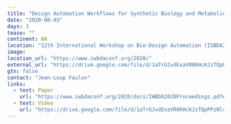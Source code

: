 ```yaml
---
title: "Design Automation Workflows for Synthetic Biology and Metabolic Engineering: The Galaxy SynBioCAD portal"
date: "2020-08-03"
days: 3
tease: ""
continent: NA
location: "12th International Workshop on Bio-Design Automation (ISBDA2020), Online, Worcester, Massachusetts, United States"
image: 
location_url: "https://www.iwbdaconf.org/2020/"
external_url: "https://drive.google.com/file/d/1aTrUJvdExaVR8KHcKJzTQpPPzNlcBSx7/view?usp=sharing"
gtn: false
contact: "Jean-Loup Faulon"
links:
  - text: Paper
    url: "https://www.iwbdaconf.org/2020/docs/IWBDA2020Proceedings.pdf#page=25"
  - text: Video
    url: "https://drive.google.com/file/d/1aTrUJvdExaVR8KHcKJzTQpPPzNlcBSx7/view?usp=sharing"
---
```

